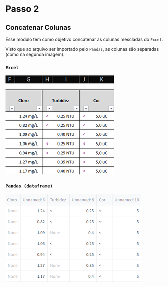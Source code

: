 # Passo 2

## Concatenar Colunas

Esse módulo tem como objetivo concatenar as colunas mescladas do `Excel`.

Visto que ao arquivo ser importado pelo `Pandas`, as colunas são separadas (como na segunda imagem).

### `Excel`

![Logo][step2_1_img]

### `Pandas (dataframe)`

![Logo][step2_2_img]

[step2_1_img]: /assets/step2_1.png
[step2_2_img]: /assets/step2_2.png
